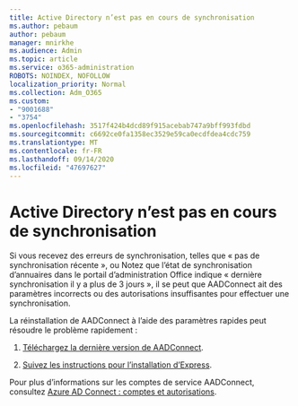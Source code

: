 ```yaml
---
title: Active Directory n’est pas en cours de synchronisation
ms.author: pebaum
author: pebaum
manager: mnirkhe
ms.audience: Admin
ms.topic: article
ms.service: o365-administration
ROBOTS: NOINDEX, NOFOLLOW
localization_priority: Normal
ms.collection: Adm_O365
ms.custom:
- "9001688"
- "3754"
ms.openlocfilehash: 3517f424b4dcd89f915acebab747a9bff993fdbd
ms.sourcegitcommit: c6692ce0fa1358ec3529e59ca0ecdfdea4cdc759
ms.translationtype: MT
ms.contentlocale: fr-FR
ms.lasthandoff: 09/14/2020
ms.locfileid: "47697627"
---
```

# <a name="active-directory-not-syncing"></a>Active Directory n’est pas en cours de synchronisation

Si vous recevez des erreurs de synchronisation, telles que « pas de synchronisation récente », ou Notez que l’état de synchronisation d’annuaires dans le portail d’administration Office indique « dernière synchronisation il y a plus de 3 jours », il se peut que AADConnect ait des paramètres incorrects ou des autorisations insuffisantes pour effectuer une synchronisation.  

La réinstallation de AADConnect à l’aide des paramètres rapides peut résoudre le problème rapidement :

1. [Téléchargez la dernière version de AADConnect](https://go.microsoft.com/fwlink/?LinkId=615771).

2. [Suivez les instructions pour l’installation d’Express](https://docs.microsoft.com/azure/active-directory/hybrid/how-to-connect-install-express).

Pour plus d’informations sur les comptes de service AADConnect, consultez [Azure AD Connect : comptes et autorisations](https://docs.microsoft.com/azure/active-directory/hybrid/reference-connect-accounts-permissions).
